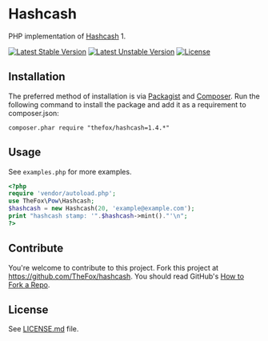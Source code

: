 # Hashcash
PHP implementation of [Hashcash](http://hashcash.org) 1.

[![Latest Stable Version](https://poser.pugx.org/thefox/hashcash/v/stable.png)](https://packagist.org/packages/thefox/hashcash)
[![Latest Unstable Version](https://poser.pugx.org/thefox/hashcash/v/unstable.png)](https://packagist.org/packages/thefox/hashcash)
[![License](https://poser.pugx.org/thefox/hashcash/license.png)](https://packagist.org/packages/thefox/hashcash)

## Installation
The preferred method of installation is via [Packagist](https://packagist.org/packages/thefox/hashcash) and [Composer](https://getcomposer.org/). Run the following command to install the package and add it as a requirement to composer.json:

`composer.phar require "thefox/hashcash=1.4.*"`

## Usage
See `examples.php` for more examples.

```php
<?php
require 'vendor/autoload.php';
use TheFox\Pow\Hashcash;
$hashcash = new Hashcash(20, 'example@example.com');
print "hashcash stamp: '".$hashcash->mint()."'\n";
?>
```

## Contribute
You're welcome to contribute to this project. Fork this project at <https://github.com/TheFox/hashcash>. You should read GitHub's [How to Fork a Repo](https://help.github.com/articles/fork-a-repo).

## License
See [LICENSE.md](LICENSE.md) file.
